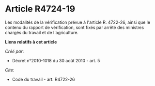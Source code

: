 # Article R4724-19

Les modalités de la vérification prévue à l'article R. 4722-26, ainsi que le contenu du rapport de vérification, sont fixés
par arrêté des ministres chargés du travail et de l'agriculture.

**Liens relatifs à cet article**

_Créé par_:

  - Décret n°2010-1018 du 30 août 2010 - art. 5

_Cite_:

  - Code du travail - art. R4722-26
